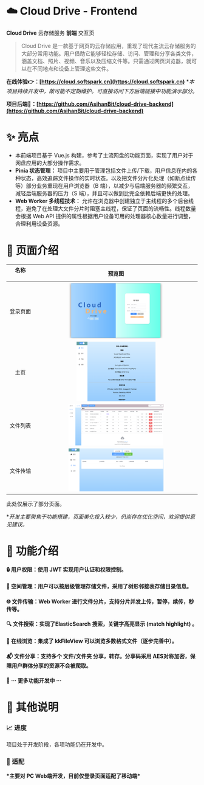 # :cloud: Cloud Drive - Frontend

**Cloud Drive** 云存储服务 **前端** 交互页

> Cloud Drive 是一款基于网页的云存储应用，重现了现代主流云存储服务的大部分常用功能。用户借助它能够轻松存储、访问、管理和分享各类文件，涵盖文档、照片、视频、音乐以及压缩文件等。只需通过网页浏览器，就可以在不同地点和设备上管理这些文件。

<b>在线体验👉：[https://cloud.softspark.cn](https://cloud.softspark.cn)</b> **本项目持续开发中，故可能不定期维护。可直接访问下方后端链接中功能演示部分。*

<b>项目后端:link:：[https://github.com/AsihanBit/cloud-drive-backend](https://github.com/AsihanBit/cloud-drive-backend)</b>



# :sparkles: 亮点

- 本前端项目基于 Vue.js 构建，参考了主流网盘的功能页面，实现了用户对于网盘应用的大部分操作需求。
- **Pinia 状态管理：** 项目中主要用于管理包括文件上传/下载，用户信息在内的各种状态，高效追踪文件操作的实时状态。以及把文件分片化处理（如断点续传等）部分业务重现在用户浏览器（B 端），以减少与后端服务器的频繁交互，减轻后端服务器的压力（S 端），并且可以做到比完全依赖后端更快的处理。
- **Web Worker 多线程技术：** 允许在浏览器中创建独立于主线程的多个后台线程，避免了在处理大文件分片时阻塞主线程，保证了页面的流畅性。线程数量会根据 Web API 提供的属性根据用户设备可用的处理器核心数量进行调整，合理利用设备资源。



# :page_with_curl: 页面介绍

| 名称<img width="100"/> |                            预览图                            |
| :--------------------: | :----------------------------------------------------------: |
|        登录页面        | <img src="./assets/readme/1.1-loginPage.png" width="60%" />  |
|          主页          |  <img src="./assets/readme/1.2-mainPage.png" width="50%" />  |
|        文件列表        |  <img src="./assets/readme/1.3-filePage.png" width="60%" />  |
|        文件传输        | <img src="./assets/readme/1.4-transferPage.png" width="60%" /> |

此处仅展示了部分页面。

**开发主要聚焦于功能搭建，页面美化投入较少，仍尚存在优化空间，欢迎提供意见建议。*



# :star2: 功能介绍

#### 🔒 用户权限：使用 JWT 实现用户认证和权限控制。

####  :file_folder: 空间管理：用户可以按层级管理存储文件，采用了树形邻接表存储目录信息。

#### 🌐 文件传输：Web Worker 进行文件分片，支持分片并发上传，暂停，续传，秒传等。

#### 🔍 文件搜索：实现了ElasticSearch 搜索，关键字高亮显示 (match highlight) 。

#### 📄 在线浏览：集成了 kkFileView 可以浏览多数格式文件（逐步完善中）。

#### :mailbox_with_mail: 文件分享：支持多个 文件/文件夹 分享，转存。分享码采用 AES​ 对称加密，保障用户群体分享的资源不会被爬取。



#### 💬 ··· 更多功能开发中 ···



# 🔔 其他说明

### :chart_with_upwards_trend: 进度

项目处于开发阶段，各项功能仍在开发中。

### :vibration_mode: 适配

**\*主要对 PC Web端开发，目前仅登录页面适配了移动端\***

